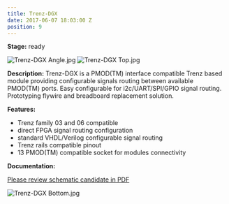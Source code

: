 ```yaml
---
title: Trenz-DGX
date: 2017-06-07 18:03:00 Z
position: 9
---
```


**Stage:** ready

![Trenz-DGX Angle.jpg](/uploads/Trenz-DGX/Trenz-DGX%20Angle.jpg)
![Trenz-DGX Top.jpg](/uploads/Trenz-DGX/Trenz-DGX%20Top.jpg)

**Description:**
Trenz­-DGX is a PMOD(TM) interface compatible Trenz based module providing configurable signals routing between available PMOD(TM) ports. Easy configurable for i2c/UART/SPI/GPIO signal routing. Prototyping fly­wire and bread­board replacement solution.

**Features:**
* Trenz family 03 and 06 compatible
* direct FPGA ­signal routing configuration
* standard VHDL/Verilog configurable signal routing
* Trenz rails compatible pinout
* 13 PMOD(TM) compatible socket for modules connectivity

**Documentation:**

[Please review schematic candidate in PDF](/uploads/Trenz-DGX/Trenz-DGX%20r1%20Scheme.PDF)

![Trenz-DGX Bottom.jpg](/uploads/Trenz-DGX/Trenz-DGX%20Bottom.jpg)